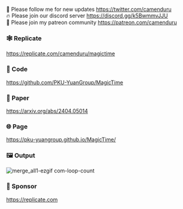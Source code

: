 🐣 Please follow me for new updates https://twitter.com/camenduru <br />
🔥 Please join our discord server https://discord.gg/k5BwmmvJJU <br />
🥳 Please join my patreon community https://patreon.com/camenduru <br />

### 🕸 Replicate
https://replicate.com/camenduru/magictime

### 🧬 Code
https://github.com/PKU-YuanGroup/MagicTime

### 📄 Paper
https://arxiv.org/abs/2404.05014

### 🌐 Page
https://pku-yuangroup.github.io/MagicTime/

### 🖼 Output

![merge_all1-ezgif com-loop-count](https://github.com/camenduru/MagicTime-replicate/assets/54370274/4e7d6a2c-21e7-470a-a465-9260b387d204)

### 🏢 Sponsor
https://replicate.com
